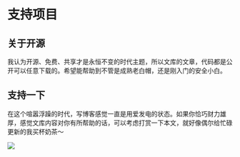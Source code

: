 # 支持项目

## 关于开源

我认为开源、免费、共享才是永恒不变的时代主题，所以文库的文章，代码都是公开可以任意下载的。希望能帮助到不管是成熟老白帽，还是刚入门的安全小白。


## 支持一下

在这个喧嚣浮躁的时代，写博客感觉一直是用爱发电的状态。如果你恰巧财力雄厚，感觉文库内容对你有所帮助的话，可以考虑打赏一下本文，就好像偶尔给忙碌更新的我买杯奶茶～

![](https://ckcsec.oss-cn-hangzhou.aliyuncs.com/img/3809119fc70a889dc5cc3a458f698db4_720.jpg)